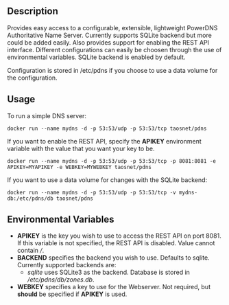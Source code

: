 ## Description

Provides easy access to a configurable, extensible, lightweight PowerDNS Authoritative Name Server. Currently supports SQLite backend but more could be added easily. Also provides support for enabling the REST API interface. Different configurations can easily be choosen through the use of environmental variables. SQLite backend is enabled by default.

Configuration is stored in /etc/pdns if you choose to use a data volume for the configuration.

## Usage

To run a simple DNS server:
```
docker run --name mydns -d -p 53:53/udp -p 53:53/tcp taosnet/pdns
```

If you want to enable the REST API, specify the **APIKEY** environment variable with the value that you want your key to be.
```
docker run --name mydns -d -p 53:53/udp -p 53:53/tcp -p 8081:8081 -e APIKEY=MYAPIKEY -e WEBKEY=MYWEBKEY taosnet/pdns
```

If you want to use a data volume for changes with the SQLite backend:
```
docker run --name mydns -d -p 53:53/udp -p 53:53/tcp -v mydns-db:/etc/pdns/db taosnet/pdns
```

## Environmental Variables

* **APIKEY** is the key you wish to use to access the REST API on port 8081. If this variable is not specified, the REST API is disabled. Value cannot contain */*.
* **BACKEND** specifies the backend you wish to use. Defaults to sqlite. Currently supported backends are:
  * *sqlite* uses SQLite3 as the backend. Database is stored in */etc/pdns/db/zones.db*.
* **WEBKEY** specifies a key to use for the Webserver. Not required, but **should** be specified if **APIKEY** is used.
